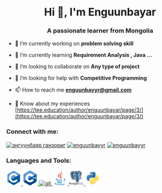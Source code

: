 <h1 align="center">Hi 👋, I'm Enguunbayar</h1>
<h3 align="center">A passionate learner from Mongolia</h3>

- 🔭 I’m currently working on **problem solving skill**

- 🌱 I’m currently learning **Requirement Analysis , Java ...**

- 👯 I’m looking to collaborate on **Any type of project**

- 🤝 I’m looking for help with **Competitive Programming**

- 📫 How to reach me **enguunbayyr@gmail.com**

- 📄 Know about my experiences [https://tee.education/author/enguunbayar/page/3/](https://tee.education/author/enguunbayar/page/3/)

<h3 align="left">Connect with me:</h3>
<p align="left">
<a href="https://fb.com/энгүүнбаяр ганзориг" target="blank"><img align="center" src="https://raw.githubusercontent.com/rahuldkjain/github-profile-readme-generator/master/src/images/icons/Social/facebook.svg" alt="энгүүнбаяр ганзориг" height="30" width="40" /></a>
<a href="https://instagram.com/enguunbayyr" target="blank"><img align="center" src="https://raw.githubusercontent.com/rahuldkjain/github-profile-readme-generator/master/src/images/icons/Social/instagram.svg" alt="enguunbayyr" height="30" width="40" /></a>
<a href="https://codeforces.com/profile/enguunbayyr" target="blank"><img align="center" src="https://raw.githubusercontent.com/rahuldkjain/github-profile-readme-generator/master/src/images/icons/Social/codeforces.svg" alt="enguunbayyr" height="30" width="40" /></a>
</p>

<h3 align="left">Languages and Tools:</h3>
<p align="left"> <a href="https://www.cprogramming.com/" target="_blank" rel="noreferrer"> <img src="https://raw.githubusercontent.com/devicons/devicon/master/icons/c/c-original.svg" alt="c" width="40" height="40"/> </a> <a href="https://www.w3schools.com/cpp/" target="_blank" rel="noreferrer"> <img src="https://raw.githubusercontent.com/devicons/devicon/master/icons/cplusplus/cplusplus-original.svg" alt="cplusplus" width="40" height="40"/> </a> <a href="https://git-scm.com/" target="_blank" rel="noreferrer"> <img src="https://www.vectorlogo.zone/logos/git-scm/git-scm-icon.svg" alt="git" width="40" height="40"/> </a> <a href="https://www.java.com" target="_blank" rel="noreferrer"> <img src="https://raw.githubusercontent.com/devicons/devicon/master/icons/java/java-original.svg" alt="java" width="40" height="40"/> </a> <a href="https://www.postgresql.org" target="_blank" rel="noreferrer"> <img src="https://raw.githubusercontent.com/devicons/devicon/master/icons/postgresql/postgresql-original-wordmark.svg" alt="postgresql" width="40" height="40"/> </a> <a href="https://www.python.org" target="_blank" rel="noreferrer"> <img src="https://raw.githubusercontent.com/devicons/devicon/master/icons/python/python-original.svg" alt="python" width="40" height="40"/> </a> </p>

